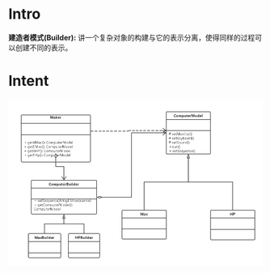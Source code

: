 # Intro
**建造者模式(Builder):** 讲一个复杂对象的构建与它的表示分离，使得同样的过程可以创建不同的表示。
# Intent
![alt text](./etc/Builder.png "Builder")